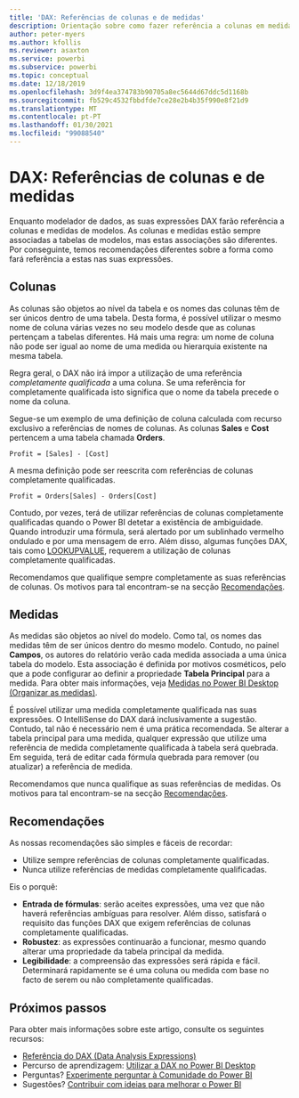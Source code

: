 ```yaml
---
title: 'DAX: Referências de colunas e de medidas'
description: Orientação sobre como fazer referência a colunas em medidas nas suas expressões DAX.
author: peter-myers
ms.author: kfollis
ms.reviewer: asaxton
ms.service: powerbi
ms.subservice: powerbi
ms.topic: conceptual
ms.date: 12/18/2019
ms.openlocfilehash: 3d9f4ea374783b90705a8ec5644d67ddc5d1168b
ms.sourcegitcommit: fb529c4532fbbdfde7ce28e2b4b35f990e8f21d9
ms.translationtype: MT
ms.contentlocale: pt-PT
ms.lasthandoff: 01/30/2021
ms.locfileid: "99088540"
---
```

# <a name="dax-column-and-measure-references"></a>DAX: Referências de colunas e de medidas

Enquanto modelador de dados, as suas expressões DAX farão referência a colunas e medidas de modelos. As colunas e medidas estão sempre associadas a tabelas de modelos, mas estas associações são diferentes. Por conseguinte, temos recomendações diferentes sobre a forma como fará referência a estas nas suas expressões.

## <a name="columns"></a>Colunas

As colunas são objetos ao nível da tabela e os nomes das colunas têm de ser únicos dentro de uma tabela. Desta forma, é possível utilizar o mesmo nome de coluna várias vezes no seu modelo desde que as colunas pertençam a tabelas diferentes. Há mais uma regra: um nome de coluna não pode ser igual ao nome de uma medida ou hierarquia existente na mesma tabela.

Regra geral, o DAX não irá impor a utilização de uma referência _completamente qualificada_ a uma coluna. Se uma referência for completamente qualificada isto significa que o nome da tabela precede o nome da coluna.

Segue-se um exemplo de uma definição de coluna calculada com recurso exclusivo a referências de nomes de colunas. As colunas **Sales** e **Cost** pertencem a uma tabela chamada **Orders**.

```dax
Profit = [Sales] - [Cost]
```

A mesma definição pode ser reescrita com referências de colunas completamente qualificadas.

```dax
Profit = Orders[Sales] - Orders[Cost]
```

Contudo, por vezes, terá de utilizar referências de colunas completamente qualificadas quando o Power BI detetar a existência de ambiguidade. Quando introduzir uma fórmula, será alertado por um sublinhado vermelho ondulado e por uma mensagem de erro. Além disso, algumas funções DAX, tais como [LOOKUPVALUE](/dax/lookupvalue-function-dax), requerem a utilização de colunas completamente qualificadas.

Recomendamos que qualifique sempre completamente as suas referências de colunas. Os motivos para tal encontram-se na secção [Recomendações](#recommendations).

## <a name="measures"></a>Medidas

As medidas são objetos ao nível do modelo. Como tal, os nomes das medidas têm de ser únicos dentro do mesmo modelo. Contudo, no painel **Campos**, os autores do relatório verão cada medida associada a uma única tabela do modelo. Esta associação é definida por motivos cosméticos, pelo que a pode configurar ao definir a propriedade **Tabela Principal** para a medida. Para obter mais informações, veja [Medidas no Power BI Desktop (Organizar as medidas)](../transform-model/desktop-measures.md#organizing-your-measures).

É possível utilizar uma medida completamente qualificada nas suas expressões. O IntelliSense do DAX dará inclusivamente a sugestão. Contudo, tal não é necessário nem é uma prática recomendada. Se alterar a tabela principal para uma medida, qualquer expressão que utilize uma referência de medida completamente qualificada à tabela será quebrada. Em seguida, terá de editar cada fórmula quebrada para remover (ou atualizar) a referência de medida.

Recomendamos que nunca qualifique as suas referências de medidas. Os motivos para tal encontram-se na secção [Recomendações](#recommendations).

## <a name="recommendations"></a>Recomendações

As nossas recomendações são simples e fáceis de recordar:

- Utilize sempre referências de colunas completamente qualificadas.
- Nunca utilize referências de medidas completamente qualificadas.

Eis o porquê:

- **Entrada de fórmulas**: serão aceites expressões, uma vez que não haverá referências ambíguas para resolver. Além disso, satisfará o requisito das funções DAX que exigem referências de colunas completamente qualificadas.
- **Robustez**: as expressões continuarão a funcionar, mesmo quando alterar uma propriedade da tabela principal da medida.
- **Legibilidade**: a compreensão das expressões será rápida e fácil. Determinará rapidamente se é uma coluna ou medida com base no facto de serem ou não completamente qualificadas.

## <a name="next-steps"></a>Próximos passos

Para obter mais informações sobre este artigo, consulte os seguintes recursos:

- [Referência do DAX (Data Analysis Expressions)](/dax/)
- Percurso de aprendizagem: [Utilizar a DAX no Power BI Desktop](/learn/paths/dax-power-bi/)
- Perguntas? [Experimente perguntar à Comunidade do Power BI](https://community.powerbi.com/)
- Sugestões? [Contribuir com ideias para melhorar o Power BI](https://ideas.powerbi.com)